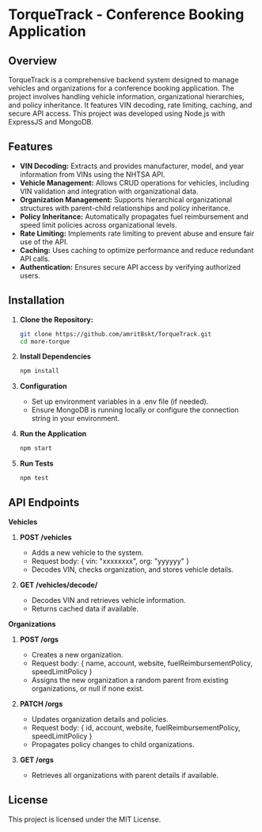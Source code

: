 # TorqueTrack - Conference Booking Application

## Overview

TorqueTrack is a comprehensive backend system designed to manage vehicles and organizations for a conference booking application. The project involves handling vehicle information, organizational hierarchies, and policy inheritance. It features VIN decoding, rate limiting, caching, and secure API access. This project was developed using Node.js with ExpressJS and MongoDB.

## Features

- **VIN Decoding:** Extracts and provides manufacturer, model, and year information from VINs using the NHTSA API.
- **Vehicle Management:** Allows CRUD operations for vehicles, including VIN validation and integration with organizational data.
- **Organization Management:** Supports hierarchical organizational structures with parent-child relationships and policy inheritance.
- **Policy Inheritance:** Automatically propagates fuel reimbursement and speed limit policies across organizational levels.
- **Rate Limiting:** Implements rate limiting to prevent abuse and ensure fair use of the API.
- **Caching:** Uses caching to optimize performance and reduce redundant API calls.
- **Authentication:** Ensures secure API access by verifying authorized users.

## Installation

1. **Clone the Repository:**

   ```bash
   git clone https://github.com/amritBskt/TorqueTrack.git
   cd more-torque
   ```
   
2. **Install Dependencies**

    ```bash
    npm install
    ```
    
3. **Configuration**
    - Set up environment variables in a .env file (if needed).
    - Ensure MongoDB is running locally or configure the connection string in your environment.

4. **Run the Application**

    ```bash
    npm start
    ```

5. **Run Tests**

    ```bash
    npm test
    ```

## API Endpoints

**Vehicles**

1. **POST /vehicles**
    - Adds a new vehicle to the system.
    - Request body: { vin: "xxxxxxxx", org: "yyyyyy" }
    - Decodes VIN, checks organization, and stores vehicle details.
    
2. **GET /vehicles/decode/**
    - Decodes VIN and retrieves vehicle information.
    - Returns cached data if available.

**Organizations**

1. **POST /orgs**
    - Creates a new organization.
    - Request body: { name, account, website, fuelReimbursementPolicy, speedLimitPolicy }
    - Assigns the new organization a random parent from existing organizations, or null if none exist.

2. **PATCH /orgs**
    - Updates organization details and policies.
    - Request body: { id, account, website, fuelReimbursementPolicy, speedLimitPolicy }
    - Propagates policy changes to child organizations.

3. **GET /orgs**
    - Retrieves all organizations with parent details if available.

## License
This project is licensed under the MIT License.
